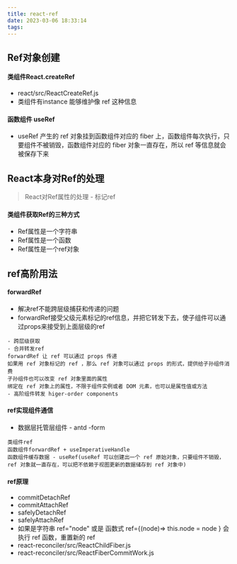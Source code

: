 ```yaml
---
title: react-ref
date: 2023-03-06 18:33:14
tags:
---
```

## Ref对象创建
#### 类组件React.createRef
- react/src/ReactCreateRef.js
- 类组件有instance 能够维护像 ref 这种信息
#### 函数组件 useRef
- useRef 产生的 ref 对象挂到函数组件对应的 fiber 上，函数组件每次执行，只要组件不被销毁，函数组件对应的 fiber 对象一直存在，所以 ref 等信息就会被保存下来

## React本身对Ref的处理
> React对Ref属性的处理 - 标记ref

#### 类组件获取Ref的三种方式
- Ref属性是一个字符串
- Ref属性是一个函数
- Ref属性是一个ref对象

## ref高阶用法
#### forwardRef
- 解决ref不能跨层级捕获和传递的问题
- forwardRef接受父级元素标记的ref信息，并把它转发下去，使子组件可以通过props来接受到上面层级的ref
```
- 跨层级获取
- 合并转发ref
forwardRef 让 ref 可以通过 props 传递
如果用 ref 对象标记的 ref ，那么 ref 对象可以通过 props 的形式，提供给子孙组件消费
子孙组件也可以改变 ref 对象里面的属性
绑定在 ref 对象上的属性，不限于组件实例或者 DOM 元素，也可以是属性值或方法
- 高阶组件转发 higer-order components
```

#### ref实现组件通信
- 数据层托管层组件 - antd -form
```
类组件ref
函数组件forwardRef + useImperativeHandle
函数组件缓存数据 - useRef(useRef 可以创建出一个 ref 原始对象，只要组件不销毁，ref 对象就一直存在，可以把不依赖于视图更新的数据储存到 ref 对象中)
```

#### ref原理
- commitDetachRef
- commitAttachRef
- safelyDetachRef
- safelyAttachRef
- 如果是字符串 ref="node" 或是 函数式 ref={(node)=> this.node = node } 会执行 ref 函数，重置新的 ref 
- react-reconciler/src/ReactChildFiber.js
- react-reconciler/src/ReactFiberCommitWork.js
